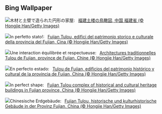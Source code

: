 ## Bing Wallpaper
![](https://www.bing.com/th?id=OHR.TulouFujian_JA-JP5056058159_UHD.jpg&w=1000)木材と土壁で造られた円形の家屋:&nbsp;&ensp;[福建土楼の鳥瞰図, 中国 福建省 (© Hongjie Han/Getty Images)](https://www.bing.com/th?id=OHR.TulouFujian_JA-JP5056058159_UHD.jpg)
<br><br/>
![](https://www.bing.com/th?id=OHR.TulouFujian_IT-IT7939512907_UHD.jpg&w=1000)In perfetto stato!:&nbsp;&ensp;[Fujian Tulou, edifici del patrimonio storico e culturale della provincia del Fujian, Cina (© Hongjie Han/Getty Images)](https://www.bing.com/th?id=OHR.TulouFujian_IT-IT7939512907_UHD.jpg)
<br><br/>
![](https://www.bing.com/th?id=OHR.TulouFujian_FR-FR9745511197_UHD.jpg&w=1000)Une interaction équilibrée et respectueuse:&nbsp;&ensp;[Architectures traditionnelles Tulou de Fujian, province de Fujian, Chine (© Hongjie Han/Getty Images)](https://www.bing.com/th?id=OHR.TulouFujian_FR-FR9745511197_UHD.jpg)
<br><br/>
![](https://www.bing.com/th?id=OHR.TulouFujian_ES-ES2621683417_UHD.jpg&w=1000)En perfecto estado:&nbsp;&ensp;[Tulou de Fujian, edificios del patrimonio histórico y cultural de la provincia de Fujian, China (© Hongjie Han/Getty Images)](https://www.bing.com/th?id=OHR.TulouFujian_ES-ES2621683417_UHD.jpg)
<br><br/>
![](https://www.bing.com/th?id=OHR.TulouFujian_EN-GB5628876331_UHD.jpg&w=1000)In perfect shape:&nbsp;&ensp;[Fujian Tulou complex of historical and cultural heritage buildings in Fujian province, China (© Hongjie Han/Getty Images)](https://www.bing.com/th?id=OHR.TulouFujian_EN-GB5628876331_UHD.jpg)
<br><br/>
![](https://www.bing.com/th?id=OHR.TulouFujian_DE-DE2936952275_UHD.jpg&w=1000)Chinesische Erdgebäude:&nbsp;&ensp;[Fujian Tulou, historische und kulturhistorische Gebäude in der Provinz Fujian, China (© Hongjie Han/Getty Images)](https://www.bing.com/th?id=OHR.TulouFujian_DE-DE2936952275_UHD.jpg)
<br><br/>
